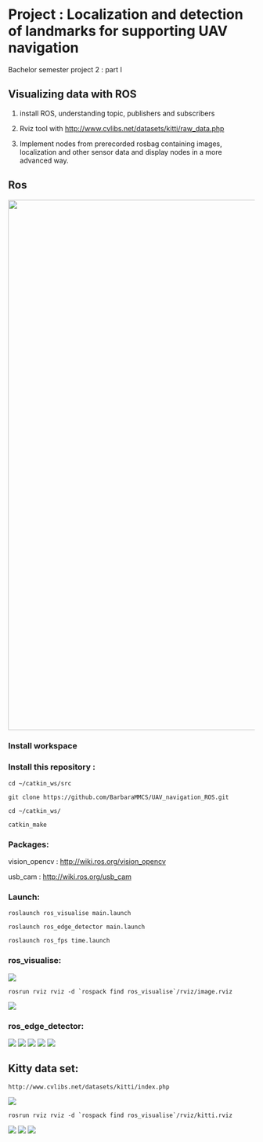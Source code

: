 # Project : Localization and detection of landmarks for supporting UAV navigation

Bachelor semester project 2 : part I

## Visualizing data with ROS

1. install ROS, understanding topic, publishers and subscribers

2. Rviz tool with http://www.cvlibs.net/datasets/kitti/raw_data.php

3. Implement nodes from prerecorded rosbag containing images, localization and other sensor data and display nodes in a more advanced way.

## Ros

<img src="files/file.png" width="1080">
          
### Install workspace

### Install this repository :
```
cd ~/catkin_ws/src

git clone https://github.com/BarbaraMMCS/UAV_navigation_ROS.git

cd ~/catkin_ws/

catkin_make

```
### Packages: 

vision_opencv : http://wiki.ros.org/vision_opencv

usb_cam : http://wiki.ros.org/usb_cam

### Launch:
```
roslaunch ros_visualise main.launch
```
```
roslaunch ros_edge_detector main.launch
```
```
roslaunch ros_fps time.launch
```
### ros_visualise:

<img src="files/from_file.png">

```
rosrun rviz rviz -d `rospack find ros_visualise`/rviz/image.rviz
```
<img src="files/rqt.png">

### ros_edge_detector:
<img src="files/edge.png">
<img src="files/detected.png">
<img src="files/both.png">
<img src="files/all.png">
<img src="files/connected.png">

## Kitty data set: 
```
http://www.cvlibs.net/datasets/kitti/index.php
```
<img src="files/kitti_rviz.png">

```
rosrun rviz rviz -d `rospack find ros_visualise`/rviz/kitti.rviz
```

<img src="files/kitti_node.png">


<img src="files/on_rosbag.png">





<img src="files/image.png">


